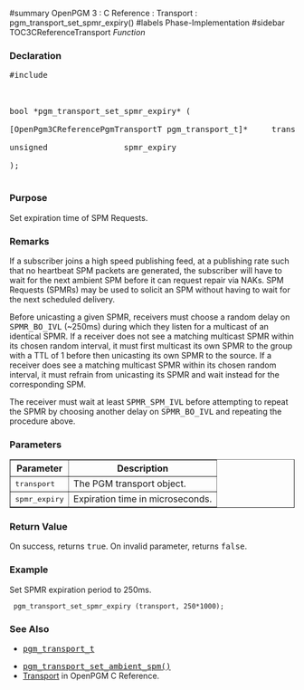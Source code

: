 ﻿#summary OpenPGM 3 : C Reference : Transport : pgm\_transport\_set\_spmr\_expiry()
#labels Phase-Implementation
#sidebar TOC3CReferenceTransport
_Function_
### Declaration ###
<pre>
#include <pgm/pgm.h><br>
<br>
bool *pgm_transport_set_spmr_expiry* (<br>
[OpenPgm3CReferencePgmTransportT pgm_transport_t]*     transport,<br>
unsigned                spmr_expiry<br>
);<br>
</pre>

### Purpose ###
Set expiration time of SPM Requests.

### Remarks ###
If a subscriber joins a high speed publishing feed, at a publishing rate such that no heartbeat SPM packets are generated, the subscriber will have to wait for the next ambient SPM before it can request repair via NAKs. SPM Requests (SPMRs) may be used to solicit an SPM without having to wait for the next scheduled delivery.

Before unicasting a given SPMR, receivers must choose a random delay on <tt>SPMR_BO_IVL</tt> (~250ms) during which they listen for a multicast of an identical SPMR.  If a receiver does not see a matching multicast SPMR within its chosen random interval, it must first multicast its own SPMR to the group with a TTL of 1 before then unicasting its own SPMR to the source.  If a receiver does see a matching multicast SPMR within its chosen random interval, it must refrain from unicasting its SPMR and wait instead for the corresponding SPM.

The receiver must wait at least <tt>SPMR_SPM_IVL</tt> before attempting to repeat the SPMR by choosing another delay on <tt>SPMR_BO_IVL</tt> and repeating the procedure above.

### Parameters ###
<table cellpadding='5' border='1' cellspacing='0'>
<tr>
<th>Parameter</th>
<th>Description</th>
</tr>
<tr>
<td><tt>transport</tt></td>
<td>The PGM transport object.</td>
</tr><tr>
<td><tt>spmr_expiry</tt></td>
<td>Expiration time in microseconds.</td>
</tr>
</table>


### Return Value ###
On success, returns <tt>true</tt>.  On invalid parameter, returns <tt>false</tt>.

### Example ###
Set SPMR expiration period to 250ms.

```
 pgm_transport_set_spmr_expiry (transport, 250*1000);
```

### See Also ###
  * <tt><a href='OpenPgm3CReferencePgmTransportT.md'>pgm_transport_t</a></tt><br>
<ul><li><tt><a href='OpenPgm3CReferencePgmTransportSetAmbientSpm.md'>pgm_transport_set_ambient_spm()</a></tt><br>
</li><li><a href='OpenPgm3CReferenceTransport.md'>Transport</a> in OpenPGM C Reference.</li></ul>
